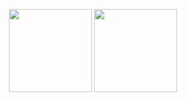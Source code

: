 <div align="center">
	<img height="150em" src="https://github-readme-stats.vercel.app/api username=anthonyleier&theme=dracula&show_icons=true&include_all_commits=true&count_private=true"/>
	<img height="150em" src="https://github-readme-stats.vercel.app/api/top-langs/?username=anthonyleier&theme=dracula&layout=compact&langs_count=8"/>
</div>
